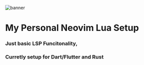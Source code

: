 ![banner](https://canada1.discourse-cdn.com/free1/uploads/neovim/original/1X/48ee1361c952b59562a67d0c5d19d403f8f2ee12.png)

# My Personal Neovim Lua Setup
### Just basic LSP Funcitonality,
### Curretly setup for Dart/Flutter and Rust
